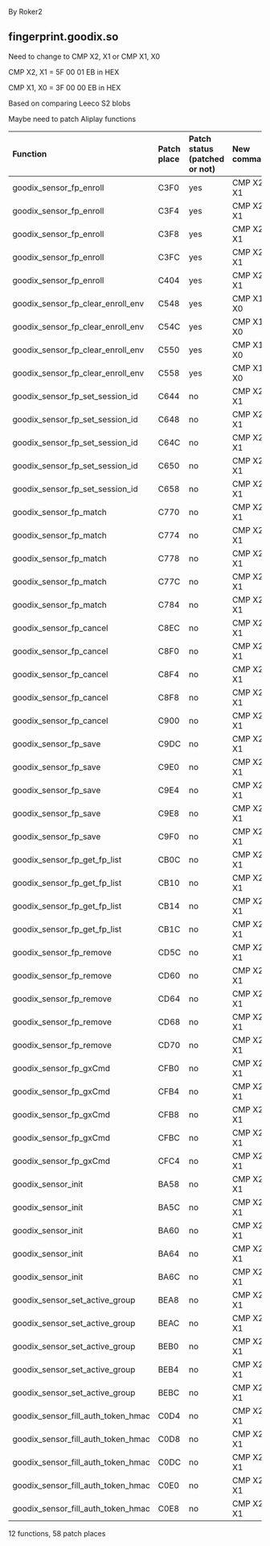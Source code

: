 By Roker2

## fingerprint.goodix.so

Need to change to CMP X2, X1 or CMP X1, X0

CMP X2, X1 = 5F 00 01 EB in HEX

CMP X1, X0 = 3F 00 00 EB in HEX

Based on comparing Leeco S2 blobs

Maybe need to patch Aliplay functions

| Function                           | Patch place | Patch status (patched or not) | New command |
| :--------------------------------- | :---------- | :---------------------------- | :---------- |
| goodix_sensor_fp_enroll            | C3F0        | yes                           | CMP X2, X1  |
| goodix_sensor_fp_enroll            | C3F4        | yes                           | CMP X2, X1  |
| goodix_sensor_fp_enroll            | C3F8        | yes                           | CMP X2, X1  |
| goodix_sensor_fp_enroll            | C3FC        | yes                           | CMP X2, X1  |
| goodix_sensor_fp_enroll            | C404        | yes                           | CMP X2, X1  |
| goodix_sensor_fp_clear_enroll_env  | C548        | yes                           | CMP X1, X0  |
| goodix_sensor_fp_clear_enroll_env  | C54C        | yes                           | CMP X1, X0  |
| goodix_sensor_fp_clear_enroll_env  | C550        | yes                           | CMP X1, X0  |
| goodix_sensor_fp_clear_enroll_env  | C558        | yes                           | CMP X1, X0  |
| goodix_sensor_fp_set_session_id    | C644        | no                            | CMP X2, X1  |
| goodix_sensor_fp_set_session_id    | C648        | no                            | CMP X2, X1  |
| goodix_sensor_fp_set_session_id    | C64C        | no                            | CMP X2, X1  |
| goodix_sensor_fp_set_session_id    | C650        | no                            | CMP X2, X1  |
| goodix_sensor_fp_set_session_id    | C658        | no                            | CMP X2, X1  |
| goodix_sensor_fp_match             | C770        | no                            | CMP X2, X1  |
| goodix_sensor_fp_match             | C774        | no                            | CMP X2, X1  |
| goodix_sensor_fp_match             | C778        | no                            | CMP X2, X1  |
| goodix_sensor_fp_match             | C77C        | no                            | CMP X2, X1  |
| goodix_sensor_fp_match             | C784        | no                            | CMP X2, X1  |
| goodix_sensor_fp_cancel            | C8EC        | no                            | CMP X2, X1  |
| goodix_sensor_fp_cancel            | C8F0        | no                            | CMP X2, X1  |
| goodix_sensor_fp_cancel            | C8F4        | no                            | CMP X2, X1  |
| goodix_sensor_fp_cancel            | C8F8        | no                            | CMP X2, X1  |
| goodix_sensor_fp_cancel            | C900        | no                            | CMP X2, X1  |
| goodix_sensor_fp_save              | C9DC        | no                            | CMP X2, X1  |
| goodix_sensor_fp_save              | C9E0        | no                            | CMP X2, X1  |
| goodix_sensor_fp_save              | C9E4        | no                            | CMP X2, X1  |
| goodix_sensor_fp_save              | C9E8        | no                            | CMP X2, X1  |
| goodix_sensor_fp_save              | C9F0        | no                            | CMP X2, X1  |
| goodix_sensor_fp_get_fp_list       | CB0C        | no                            | CMP X2, X1  |
| goodix_sensor_fp_get_fp_list       | CB10        | no                            | CMP X2, X1  |
| goodix_sensor_fp_get_fp_list       | CB14        | no                            | CMP X2, X1  |
| goodix_sensor_fp_get_fp_list       | CB1C        | no                            | CMP X2, X1  |
| goodix_sensor_fp_remove            | CD5C        | no                            | CMP X2, X1  |
| goodix_sensor_fp_remove            | CD60        | no                            | CMP X2, X1  |
| goodix_sensor_fp_remove            | CD64        | no                            | CMP X2, X1  |
| goodix_sensor_fp_remove            | CD68        | no                            | CMP X2, X1  |
| goodix_sensor_fp_remove            | CD70        | no                            | CMP X2, X1  |
| goodix_sensor_fp_gxCmd             | CFB0        | no                            | CMP X2, X1  |
| goodix_sensor_fp_gxCmd             | CFB4        | no                            | CMP X2, X1  |
| goodix_sensor_fp_gxCmd             | CFB8        | no                            | CMP X2, X1  |
| goodix_sensor_fp_gxCmd             | CFBC        | no                            | CMP X2, X1  |
| goodix_sensor_fp_gxCmd             | CFC4        | no                            | CMP X2, X1  |
| goodix_sensor_init                 | BA58        | no                            | CMP X2, X1  |
| goodix_sensor_init                 | BA5C        | no                            | CMP X2, X1  |
| goodix_sensor_init                 | BA60        | no                            | CMP X2, X1  |
| goodix_sensor_init                 | BA64        | no                            | CMP X2, X1  |
| goodix_sensor_init                 | BA6C        | no                            | CMP X2, X1  |
| goodix_sensor_set_active_group     | BEA8        | no                            | CMP X2, X1  |
| goodix_sensor_set_active_group     | BEAC        | no                            | CMP X2, X1  |
| goodix_sensor_set_active_group     | BEB0        | no                            | CMP X2, X1  |
| goodix_sensor_set_active_group     | BEB4        | no                            | CMP X2, X1  |
| goodix_sensor_set_active_group     | BEBC        | no                            | CMP X2, X1  |
| goodix_sensor_fill_auth_token_hmac | C0D4        | no                            | CMP X2, X1  |
| goodix_sensor_fill_auth_token_hmac | C0D8        | no                            | CMP X2, X1  |
| goodix_sensor_fill_auth_token_hmac | C0DC        | no                            | CMP X2, X1  |
| goodix_sensor_fill_auth_token_hmac | C0E0        | no                            | CMP X2, X1  |
| goodix_sensor_fill_auth_token_hmac | C0E8        | no                            | CMP X2, X1  |

12 functions, 58 patch places